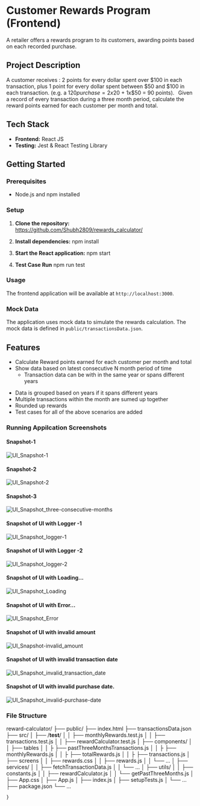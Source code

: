 # Customer Rewards Program (Frontend)

A retailer offers a rewards program to its customers, awarding points based on each recorded purchase.  

## Project Description

A customer receives : 2 points for every dollar spent over $100 in each transaction, plus 1 point for every dollar spent between $50 and $100 in each transaction. 
(e.g. a $120 purchase = 2x$20 + 1x$50 = 90 points). 
  
Given a record of every transaction during a three month period, calculate the reward points earned for each customer per month and total. 


## Tech Stack

- **Frontend:** React JS
- **Testing:** Jest & React Testing Library

## Getting Started

### Prerequisites

- Node.js and npm installed

### Setup

1. **Clone the repository:**    
https://github.com/Shubh2809/rewards_calculator/

2. **Install dependencies:**
   npm install

3. **Start the React application:**
   npm start

4. **Test Case Run**
    npm run test

### Usage

The frontend application will be available at `http://localhost:3000`.

### Mock Data

The application uses mock data to simulate the rewards calculation. The mock data is defined in `public/transactionsData.json`.

## Features

- Calculate Reward points earned for each customer per month and total
- Show data based on latest consecutive N month period of time
  - Transaction data can be with in the same year or spans different years

* Data is grouped based on years if it spans different years
* Multiple transactions within the month are sumed up together
* Rounded up rewards
* Test cases for all of the above scenarios are added


### Running Appilcation Screenshots

#### Snapshot-1
![UI_Snapshot-1](https://github.com/user-attachments/assets/e33fefe8-6e73-467b-8def-45cfc9d0b665)
#### Snapshot-2
![UI_Snapshot-2](https://github.com/user-attachments/assets/e7ed3947-dc41-4633-bf6a-9cd282369e97)
#### Snapshot-3
![UI_Snapshot_three-consecutive-months](https://github.com/user-attachments/assets/bec3b584-5544-44f9-884c-7657f1be9bfe)


#### Snapshot of UI with Logger -1
![UI_Snapshot_logger-1](https://github.com/user-attachments/assets/63b0834a-82a0-471e-9f64-041df192b47a)
#### Snapshot of UI with Logger -2
![UI_Snapshot_logger-2](https://github.com/user-attachments/assets/8a169f83-d90e-4e27-a294-c0e2f1868df8)

#### Snapshot of UI with Loading...
![UI_Snapshot_Loading](https://github.com/user-attachments/assets/30f927aa-dee0-44de-ab8e-43aab006f556)
#### Snapshot of UI with Error...
![UI_Snapshot_Error](https://github.com/user-attachments/assets/4980e355-19d1-45af-aa0a-76af3ef5679c)
#### Snapshot of UI with invalid amount
![UI_Snapshot-invalid_amount](https://github.com/user-attachments/assets/cf1223ad-6104-4ed9-a629-2e865b1098f9)
#### Snapshot of UI with invalid transaction date
![UI_Snapshot_invalid_transaction_date](https://github.com/user-attachments/assets/8f8ce6fc-9a46-43d3-acfd-a1b6d35aaaab)
#### Snapshot of UI with invalid purchase date.
![UI_Snapshot_invalid-purchase-date](https://github.com/user-attachments/assets/f327b048-7683-433c-ac8c-d11defacbe5c)


### File Structure

reward-calculator/
├── public/
    ├── index.html
    ├── transactionsData.json
├── src/
│   ├── /__test__/
│   │   ├── monthlyRewards.test.js
│   │   ├── transactions.test.js
│   │   ├── rewardCalculator.test.js
│   ├── components/
│   │   ├── tables
│   │   ├    ├── pastThreeMonthsTransactions.js
│   │   ├    ├── monthlyRewards.js
│   │   ├    ├── totalRewards.js
│   │   ├    ├── transactions.js
│   ├── screens
│   │   ├── rewards.css
│   │   ├── rewards.js
│   │   └── ...
│   ├── services/
│   │   ├── fetchTransactionData.js
│   │   └── ...
│   ├── utils/
│   │   ├── constants.js
│   │   ├── rewardCalculator.js
│   │   └── getPastThreeMonths.js
│   ├── App.css
│   ├── App.js
│   ├── index.js
│   ├── setupTests.js
│   └── ...
├── package.json
└── ...
```
}

